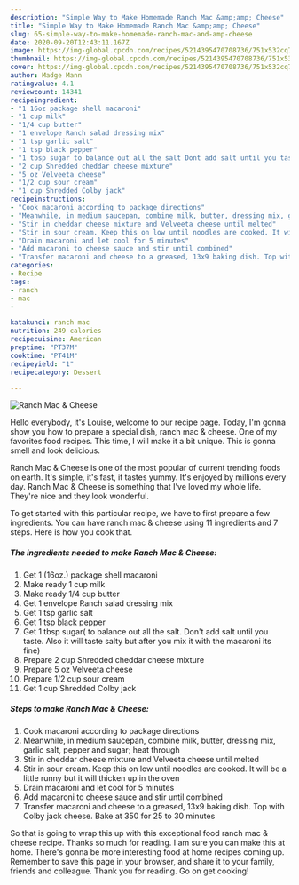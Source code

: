 ```yaml
---
description: "Simple Way to Make Homemade Ranch Mac &amp;amp; Cheese"
title: "Simple Way to Make Homemade Ranch Mac &amp;amp; Cheese"
slug: 65-simple-way-to-make-homemade-ranch-mac-and-amp-cheese
date: 2020-09-20T12:43:11.167Z
image: https://img-global.cpcdn.com/recipes/5214395470708736/751x532cq70/ranch-mac-cheese-recipe-main-photo.jpg
thumbnail: https://img-global.cpcdn.com/recipes/5214395470708736/751x532cq70/ranch-mac-cheese-recipe-main-photo.jpg
cover: https://img-global.cpcdn.com/recipes/5214395470708736/751x532cq70/ranch-mac-cheese-recipe-main-photo.jpg
author: Madge Mann
ratingvalue: 4.1
reviewcount: 14341
recipeingredient:
- "1 16oz package shell macaroni"
- "1 cup milk"
- "1/4 cup butter"
- "1 envelope Ranch salad dressing mix"
- "1 tsp garlic salt"
- "1 tsp black pepper"
- "1 tbsp sugar to balance out all the salt Dont add salt until you taste Also it will taste salty but after you mix it with the macaroni its fine"
- "2 cup Shredded cheddar cheese mixture"
- "5 oz Velveeta cheese"
- "1/2 cup sour cream"
- "1 cup Shredded Colby jack"
recipeinstructions:
- "Cook macaroni according to package directions"
- "Meanwhile, in medium saucepan, combine milk, butter, dressing mix, garlic salt, pepper and sugar; heat through"
- "Stir in cheddar cheese mixture and Velveeta cheese until melted"
- "Stir in sour cream. Keep this on low until noodles are cooked. It will be a little runny but it will thicken up in the oven"
- "Drain macaroni and let cool for 5 minutes"
- "Add macaroni to cheese sauce and stir until combined"
- "Transfer macaroni and cheese to a greased, 13x9 baking dish. Top with Colby jack cheese. Bake at 350 for 25 to 30 minutes"
categories:
- Recipe
tags:
- ranch
- mac
- 

katakunci: ranch mac  
nutrition: 249 calories
recipecuisine: American
preptime: "PT37M"
cooktime: "PT41M"
recipeyield: "1"
recipecategory: Dessert

---
```



![Ranch Mac &amp; Cheese](https://img-global.cpcdn.com/recipes/5214395470708736/751x532cq70/ranch-mac-cheese-recipe-main-photo.jpg)

Hello everybody, it's Louise, welcome to our recipe page. Today, I'm gonna show you how to prepare a special dish, ranch mac &amp; cheese. One of my favorites food recipes. This time, I will make it a bit unique. This is gonna smell and look delicious.

Ranch Mac &amp; Cheese is one of the most popular of current trending foods on earth. It's simple, it's fast, it tastes yummy. It's enjoyed by millions every day. Ranch Mac &amp; Cheese is something that I've loved my whole life. They're nice and they look wonderful.




To get started with this particular recipe, we have to first prepare a few ingredients. You can have ranch mac &amp; cheese using 11 ingredients and 7 steps. Here is how you cook that.

<!--inarticleads1-->

##### The ingredients needed to make Ranch Mac &amp; Cheese:

1. Get 1 (16oz.) package shell macaroni
1. Make ready 1 cup milk
1. Make ready 1/4 cup butter
1. Get 1 envelope Ranch salad dressing mix
1. Get 1 tsp garlic salt
1. Get 1 tsp black pepper
1. Get 1 tbsp sugar( to balance out all the salt. Don&#39;t add salt until you taste. Also it will taste salty but after you mix it with the macaroni its fine)
1. Prepare 2 cup Shredded cheddar cheese mixture
1. Prepare 5 oz Velveeta cheese
1. Prepare 1/2 cup sour cream
1. Get 1 cup Shredded Colby jack




<!--inarticleads2-->

##### Steps to make Ranch Mac &amp; Cheese:

1. Cook macaroni according to package directions
1. Meanwhile, in medium saucepan, combine milk, butter, dressing mix, garlic salt, pepper and sugar; heat through
1. Stir in cheddar cheese mixture and Velveeta cheese until melted
1. Stir in sour cream. Keep this on low until noodles are cooked. It will be a little runny but it will thicken up in the oven
1. Drain macaroni and let cool for 5 minutes
1. Add macaroni to cheese sauce and stir until combined
1. Transfer macaroni and cheese to a greased, 13x9 baking dish. Top with Colby jack cheese. Bake at 350 for 25 to 30 minutes




So that is going to wrap this up with this exceptional food ranch mac &amp; cheese recipe. Thanks so much for reading. I am sure you can make this at home. There's gonna be more interesting food at home recipes coming up. Remember to save this page in your browser, and share it to your family, friends and colleague. Thank you for reading. Go on get cooking!
